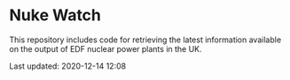 # Nuke Watch

This repository includes code for retrieving the latest information available on the output of EDF nuclear power plants in the UK.

Last updated: 2020-12-14 12:08